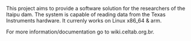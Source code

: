 This project aims to provide a software solution for the researchers of the Itaipu dam. The system is capable of reading data from the Texas Instruments hardware. It currenly works on Linux x86_64 & arm.

For more information/documentation go to wiki.celtab.org.br.
